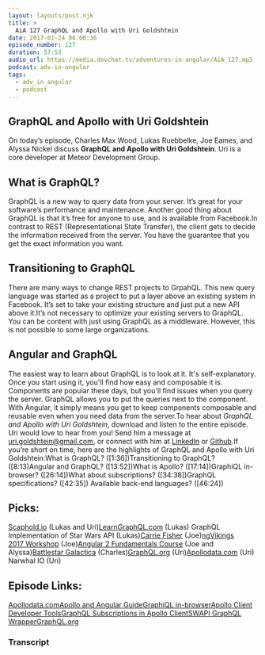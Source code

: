 ```yaml
---
layout: layouts/post.njk
title: >
  AiA 127 GraphQL and Apollo with Uri Goldshtein
date: 2017-01-24 06:00:36
episode_number: 127
duration: 57:53
audio_url: https://media.devchat.tv/adventures-in-angular/AiA_127.mp3
podcast: adv-in-angular
tags:
  - adv_in_angular
  - podcast
---
```


## **GraphQL and Apollo with Uri Goldshtein**

On today’s episode, Charles Max Wood, Lukas Ruebbelke, Joe Eames, and Alyssa Nickel discuss **GraphQL and Apollo with Uri Goldshtein**. Uri is a core developer at Meteor Development Group.

## **What is GraphQL?**

GraphQL is a new way to query data from your server. It’s great for your software’s performance and maintenance. Another good thing about GraphQL is that it’s free for anyone to use, and is available from Facebook.In contrast to REST (Representational State Transfer), the client gets to decide the information received from the server. You have the guarantee that you get the exact information you want.

## **Transitioning to GraphQL**

There are many ways to change REST projects to GrpahQL. This new query language was started as a project to put a layer above an existing system in Facebook. It’s set to take your existing structure and just put a new API above it.It’s not necessary to optimize your existing servers to GraphQL. You can be content with just using GraphQL as a middleware. However, this is not possible to some large organizations.

## **Angular and GraphQL**

The easiest&nbsp;way to learn about GraphQL is to look at it. It's self-explanatory. Once you start using it, you'll find how easy and composable it is. Components are popular these days, but you'll find issues when you query the server. GraphQL&nbsp;allows you to put the queries next to the component. With Angular, it simply means you get to keep components composable and reusable even when you need data from the server.To hear about _GraphQL and Apollo with Uri Goldshtein_, download and listen to the entire episode. Uri&nbsp;would love to hear from you! Send him a message at uri.goldshtein@gmail.com, or connect with him at [LinkedIn](https://www.linkedin.com/in/uri-goldshtein-11508235) or [Github](https://github.com/urigo).If you’re short on time, here are the highlights of GraphQL and Apollo with Uri Goldshtein:What is GraphQL? ([1:36])Transitioning to GraphQL? ([8:13)Angular and GraphQL? ([13:52])What is Apollo? ([17:14])GraphiQL in-browser? ([26:14])What about subscriptions? ([34:38])GraphQL specifications? ([42:35]) Available back-end languages? ([46:24])

## **Picks:**

[Scaphold.io](https://scaphold.io/) (Lukas and Uri)[LearnGraphQL.com](https://learngraphql.com/) (Lukas) GraphQL Implementation of Star Wars API (Lukas)[Carrie Fisher](https://en.wikipedia.org/wiki/Carrie_Fisher) (Joe)[ngVikings 2017&nbsp;Workshop](https://ngvikings.org/schedule/day1?sessionId=87)&nbsp;(Joe)[Angular 2 Fundamentals Course](https://egghead.io/courses/build-a-graphql-server) (Joe and Alyssa)[Battlestar Galactica](https://en.wikipedia.org/wiki/Battlestar_Galactica)&nbsp;(Charles)[GraphQL.org](http://graphql.org/) (Uri)[Apollodata.com](http://www.apollodata.com/) (Uri) Narwhal&nbsp;IO (Uri)

## **Episode Links:**

[Apollodata.com](http://www.apollodata.com/)[Apollo and Angular Guide](http://dev.apollodata.com/angular2/)[GraphiQL in-browser](https://github.com/graphql/graphiql)[Apollo Client Developer Tools](https://chrome.google.com/webstore/detail/apollo-client-developer-t/jdkknkkbebbapilgoeccciglkfbmbnfm?hl=en-US)[GraphQL Subscriptions in Apollo Client](https://dev-blog.apollodata.com/graphql-subscriptions-in-apollo-client-9a2457f015fb#.8mti8z9yh)[SWAPI GraphQL Wrapper](https://github.com/graphql/swapi-graphql)[GraphQL.org](http://graphql.org/)

### Transcript
